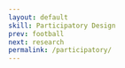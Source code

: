 ```yaml
---
layout: default
skill: Participatory Design
prev: football
next: research
permalink: /participatory/
---
```

<script type="text/javascript">
  var images = ['/assets/images/participatory_design1_shiningstarsFC.jpg'];
  //var projects = ['Brandmark design for Shining Stars FC'];
  var projects = ['Co-Designing our football club name + brandmark'];
  var descriptions = [];
  var interval = 5000;
</script>
